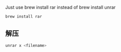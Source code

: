 
Just use brew install rar instead of brew install unrar
```js
brew install rar
```


## 解压
```js
unrar x <filename>

```